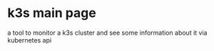# k3s main page

a tool to monitor a k3s cluster and see some information about it via kubernetes api
